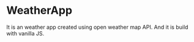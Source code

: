 # WeatherApp

It is an weather app created using open weather map API. And it is build with vanilla JS.
